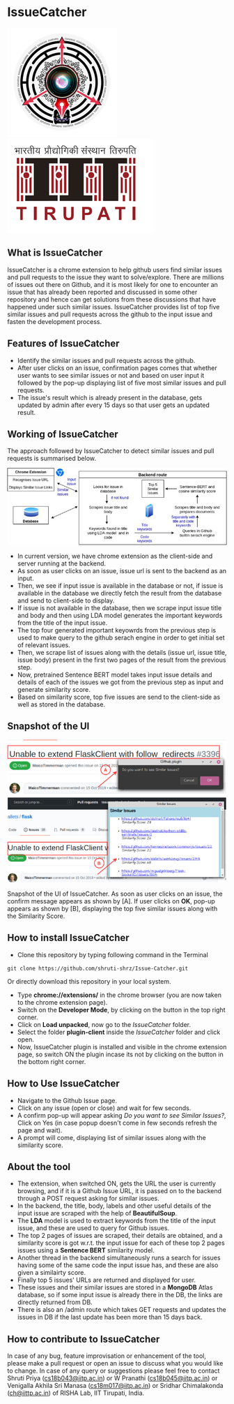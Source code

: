 # IssueCatcher
![](images/rishalogo.png)   ![](images/iittplogo.png)

## What is IssueCatcher
IssueCatcher is a chrome extension to help github users find similar issues and pull requests to the issue they want to solve/explore. There are millions of issues out there on Github, and it is most likely for one to encounter an issue that has already been reported and discussed in some other repository and hence can get solutions from these discussions that have happened under such similar issues. IssueCatcher provides list of top five similar issues and pull requests across the github to the input issue and fasten the development process.

## Features of IssueCatcher
- Identify the similar issues and pull requests across the github.
- After user clicks on an issue, confirmation pages comes that whether user wants to see similar issues or not and based on user input it followed by the pop-up displaying list of five most similar issues and pull requests.
- The issue's result which is already present in the database, gets updated by admin after every 15 days so that user gets an updated result.

## Working of IssueCatcher
The approach followed by IssueCatcher to detect similar issues and pull requests is summarised below.

![](images/issue.jpg)

- In current version, we have chrome extension as the client-side and server running at the backend.
- As soon as user clicks on an issue, issue url is sent to the backend as an input.
- Then, we see if input issue is available in the database or not, if issue is available in the database we directly fetch the result from the database and send to client-side to display.
- If issue is not available in the database, then we scrape input issue title and body and then using LDA model generates the important keywords from the title of the input issue.
- The top four generated important keyowrds from the previous step is used to make query to the github serach engine in order to get initial set of relevant issues.
- Then, we scrape list of issues along with the details (issue url, issue title, issue body) present in the first two pages of the result from the previous step.
- Now, pretrained Sentence BERT model takes input issue details and details of each of the issues we got from the previous step as input and generate similarity score.
- Based on similarity score, top five issues are send to the client-side as well as stored in the database.

## Snapshot of the UI
![](images/snapshotui.png)

Snapshot of the UI of IssueCatcher. As soon as user clicks on an issue, the confirm message appears as shown by [A]. If user clicks on **OK**, pop-up appears as shown by [B], displaying the top five similar issues along with the Similarity Score.

## How to install IssueCatcher
- Clone this repository by typing following command in the Terminal
```
git clone https://github.com/shruti-shrz/Issue-Catcher.git
```
Or directly download this repository in your local system.
- Type **chrome://extensions/** in the chrome browser (you are now taken to the chrome extension page).
- Switch on the **Developer Mode**, by clicking on the button in the top right corner.
- Click on **Load unpacked**, now go to the *IssueCatcher* folder.
- Select the folder **plugin-client** inside the *IssueCatcher* folder and click open.
- Now, IssueCatcher plugin is installed and visible in the chrome extension page, so switch ON the plugin incase its not by clicking on the button in the bottom right corner.

## How to Use IssueCatcher
- Navigate to the Github Issue page.
- Click on any issue (open or close) and wait for few seconds.
- A confirm pop-up will appear asking *Do you want to see Similar Issues?*, Click on Yes (in case popup doesn't come in few seconds refresh the page and wait).
- A prompt will come, displaying list of similar issues along with the similarity score.

## About the tool
* The extension, when switched ON, gets the URL the user is currently browsing, and if it is a Github Issue URL, it is passed on to the backend through a POST request asking for similar issues.
* In the backend, the title, body, labels and other useful details of the input issue are scraped with the help of **BeautifulSoup**. 
* The **LDA** model is used to extract keywords from the title of the input issue, and these are used to query for Github issues.
* The top 2 pages of issues are scraped, their details are obtained, and a similarity score is got w.r.t. the input issue for each of these top 2 pages issues using a **Sentence BERT** similarity model.
* Another thread in the backend simultaneously runs a search for issues having some of the same code the input issue has, and these are also given a similairty score.
* Finally top 5 issues' URLs are returned and displayed for user. 
* These issues and their similar issues are stored in a **MongoDB** Atlas database, so if some input issue is already there in the DB, the links are directly returned from DB.
* There is also an /admin route which takes GET requests and updates the issues in DB if the last update has been more than 15 days back.

## How to contribute to IssueCatcher
In case of any bug, feature improvisation or enhancement of the tool, please make a pull request or open an issue to discuss what you would like to change. In case of any query or suggestions please feel free to contact Shruti Priya (cs18b043@iitp.ac.in) or W Pranathi (cs18b045@iitp.ac.in) or Venigalla Akhila Sri Manasa (cs18m017@iitp.ac.in) or Sridhar Chimalakonda (ch@iittp.ac.in) of RISHA Lab, IIT Tirupati, India.

